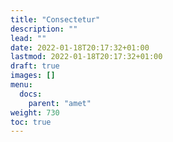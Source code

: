 ```yaml
---
title: "Consectetur"
description: ""
lead: ""
date: 2022-01-18T20:17:32+01:00
lastmod: 2022-01-18T20:17:32+01:00
draft: true
images: []
menu:
  docs:
    parent: "amet"
weight: 730
toc: true
---
```

